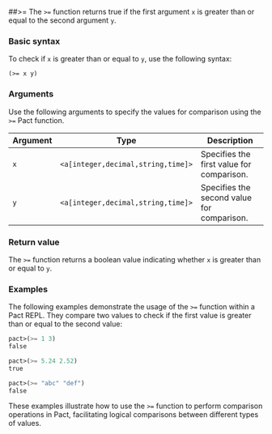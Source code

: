 ##>=
The `>=` function returns true if the first argument `x` is greater than or equal to the second argument `y`.

### Basic syntax

To check if `x` is greater than or equal to `y`, use the following syntax:

`(>= x y)`

### Arguments

Use the following arguments to specify the values for comparison using the `>=` Pact function.

| Argument | Type | Description |
| --- | --- | --- |
| `x` | `<a[integer,decimal,string,time]>` | Specifies the first value for comparison. |
| `y` | `<a[integer,decimal,string,time]>` | Specifies the second value for comparison. |

### Return value

The `>=` function returns a boolean value indicating whether `x` is greater than or equal to `y`.

### Examples

The following examples demonstrate the usage of the `>=` function within a Pact REPL. They compare two values to check if the first value is greater than or equal to the second value:

```lisp
pact>(>= 1 3)
false
```

```lisp
pact>(>= 5.24 2.52)
true
```

```lisp
pact>(>= "abc" "def")
false
```

These examples illustrate how to use the `>=` function to perform comparison operations in Pact, facilitating logical comparisons between different types of values.
